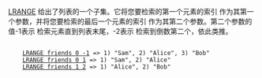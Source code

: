 [LRANGE](#help) 给出了列表的一个子集。它将您要检索的第一个元素的索引
作为其第一个参数，并将您要检索的最后一个元素的索引
作为其第二个参数。第二个参数的值-1表示
检索元素直到列表末尾，-2表示
检索到倒数第二个，依此类推。

<pre><code>
    <a href="#run">LRANGE friends 0 -1</a> => 1) "Sam", 2) "Alice", 3) "Bob"
    <a href="#run">LRANGE friends 0 1</a> => 1) "Sam", 2) "Alice"
    <a href="#run">LRANGE friends 1 2</a> => 1) "Alice", 2) "Bob"
</code></pre>
